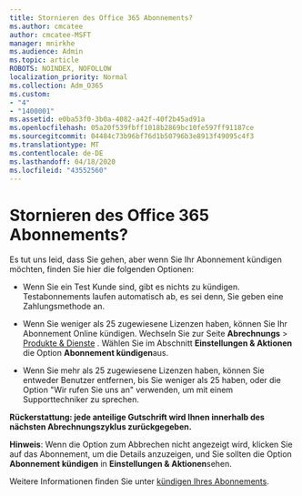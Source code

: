```yaml
---
title: Stornieren des Office 365 Abonnements?
ms.author: cmcatee
author: cmcatee-MSFT
manager: mnirkhe
ms.audience: Admin
ms.topic: article
ROBOTS: NOINDEX, NOFOLLOW
localization_priority: Normal
ms.collection: Adm_O365
ms.custom:
- "4"
- "1400001"
ms.assetid: e0ba53f0-3b0a-4082-a42f-40f2b45ad91a
ms.openlocfilehash: 05a20f539fbff1018b2869bc10fe597ff91187ce
ms.sourcegitcommit: 04484c73b96bf76d1b50796b3e8913f49095c4f3
ms.translationtype: MT
ms.contentlocale: de-DE
ms.lasthandoff: 04/18/2020
ms.locfileid: "43552560"
---
```

# <a name="canceling-your-office-365-subscription"></a>Stornieren des Office 365 Abonnements?

Es tut uns leid, dass Sie gehen, aber wenn Sie Ihr Abonnement kündigen möchten, finden Sie hier die folgenden Optionen:
  
- Wenn Sie ein Test Kunde sind, gibt es nichts zu kündigen. Testabonnements laufen automatisch ab, es sei denn, Sie geben eine Zahlungsmethode an.

- Wenn Sie weniger als 25 zugewiesene Lizenzen haben, können Sie Ihr Abonnement Online kündigen. Wechseln Sie zur Seite **Abrechnungs** \> [Produkte & Dienste](https://go.microsoft.com/fwlink/p/?linkid=842054) . Wählen Sie im Abschnitt **Einstellungen & Aktionen** die Option **Abonnement kündigen**aus.

- Wenn Sie mehr als 25 zugewiesene Lizenzen haben, können Sie entweder Benutzer entfernen, bis Sie weniger als 25 haben, oder die Option "Wir rufen Sie uns an" verwenden, um mit einem Supporttechniker zu sprechen.
  
**Rückerstattung: jede anteilige Gutschrift wird Ihnen innerhalb des nächsten Abrechnungszyklus zurückgegeben.** 

**Hinweis**: Wenn die Option zum Abbrechen nicht angezeigt wird, klicken Sie auf das Abonnement, um die Details anzuzeigen, und Sie sollten die Option **Abonnement kündigen** in **Einstellungen & Aktionen**sehen. 

Weitere Informationen finden Sie unter [kündigen Ihres Abonnements](https://docs.microsoft.com/office365/admin/subscriptions-and-billing/cancel-your-subscription).